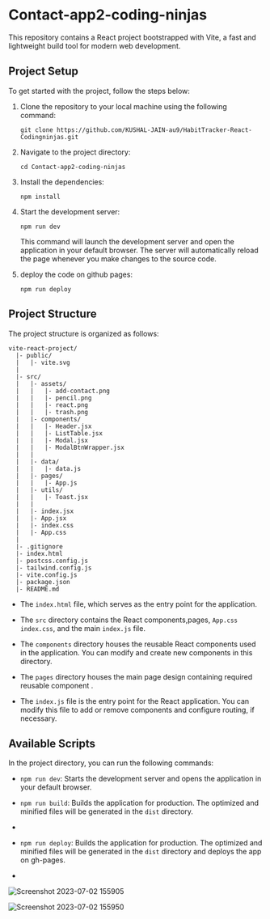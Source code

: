 # Contact-app2-coding-ninjas

This repository contains a React project bootstrapped with Vite, a fast and lightweight build tool for modern web development.

## Project Setup

To get started with the project, follow the steps below:

1. Clone the repository to your local machine using the following command:
   ```
   git clone https://github.com/KUSHAL-JAIN-au9/HabitTracker-React-Codingninjas.git
   ```

2. Navigate to the project directory:
   ```
   cd Contact-app2-coding-ninjas
   ```

3. Install the dependencies:
   ```
   npm install
   ```

4. Start the development server:
   ```
   npm run dev
   ```
      This command will launch the development server and open the application in your default browser. The server will automatically reload the page whenever you make changes to the source code.

5. deploy the code on github pages:
   ```
   npm run deploy
   ```



## Project Structure

The project structure is organized as follows:

```
vite-react-project/
  |- public/
  |   |- vite.svg
  |
  |- src/
  |   |- assets/
  |   |   |- add-contact.png
  |   |   |- pencil.png
  |   |   |- react.png
  |   |   |- trash.png
  |   |- components/
  |   |   |- Header.jsx
  |   |   |- ListTable.jsx            
  |   |   |- Modal.jsx            
  |   |   |- ModalBtnWrapper.jsx            
  |   |
  |   |- data/
  |   |   |- data.js
  |   |- pages/
  |   |   |- App.js
  |   |- utils/
  |   |   |- Toast.jsx
  |   |
  |   |- index.jsx
  |   |- App.jsx
  |   |- index.css
  |   |- App.css
  |
  |- .gitignore
  |- index.html
  |- postcss.config.js
  |- tailwind.config.js
  |- vite.config.js
  |- package.json
  |- README.md
```

- The  `index.html` file, which serves as the entry point for the application.

- The `src` directory contains the React components,pages,  `App.css` `index.css`, and the main `index.js` file.

- The `components` directory houses the reusable React components used in the application. You can modify and create new components in this directory.
- The `pages` directory houses the main page design containing required reusable component .


- The `index.js` file is the entry point for the React application. You can modify this file to add or remove components and configure routing, if necessary.

## Available Scripts

In the project directory, you can run the following commands:

- `npm run dev`: Starts the development server and opens the application in your default browser.

- `npm run build`: Builds the application for production. The optimized and minified files will be generated in the `dist` directory.
- 
- `npm run deploy`: Builds the application for production. The optimized and minified files will be generated in the `dist` directory and deploys the app on gh-pages.
- 
![Screenshot 2023-07-02 155905](https://github.com/KUSHAL-JAIN-au9/Contact-app2-coding-ninjas/assets/36365855/f6efc925-d03d-4da5-9141-bc7f1e2c0d60)

![Screenshot 2023-07-02 155950](https://github.com/KUSHAL-JAIN-au9/Contact-app2-coding-ninjas/assets/36365855/b06332fa-28fe-47a2-a7e8-db5ad74dcc0e)



